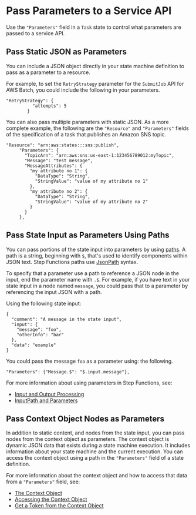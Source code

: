 # Pass Parameters to a Service API<a name="connect-parameters"></a>

Use the `"Parameters"` field in a `Task` state to control what parameters are passed to a service API\.

## Pass Static JSON as Parameters<a name="connect-parameters-json"></a>

You can include a JSON object directly in your state machine definition to pass as a parameter to a resource\. 

For example, to set the `RetryStrategy` parameter for the `SubmitJob` API for AWS Batch, you could include the following in your parameters\.

```
"RetryStrategy": {
          "attempts": 5
        }
```

You can also pass multiple parameters with static JSON\. As a more complete example, the following are the `"Resource"` and `"Parameters"` fields of the specification of a task that publishes an Amazon SNS topic\.

```
"Resource": "arn:aws:states:::sns:publish",
     "Parameters": {
       "TopicArn": "arn:aws:sns:us-east-1:123456789012:myTopic",
       "Message": "test message",
       "MessageAttributes": {
         "my attribute no 1": {
           "DataType": "String",
           "StringValue": "value of my attribute no 1"
         },
         "my attribute no 2": {
           "DataType": "String",
           "StringValue": "value of my attribute no 2"
         }
       }
     },
```

## Pass State Input as Parameters Using Paths<a name="connect-parameters-path"></a>

You can pass portions of the state input into parameters by using [paths](amazon-states-language-input-output-processing.md#amazon-states-language-paths)\. A path is a string, beginning with `$`, that's used to identify components within JSON text\. Step Functions paths use [JsonPath](https://github.com/json-path/JsonPath) syntax\.

To specify that a parameter use a path to reference a JSON node in the input, end the parameter name with `.$`\. For example, if you have text in your state input in a node named `message`, you could pass that to a parameter by referencing the input JSON with a path\. 

Using the following state input:

```
{
  "comment": "A message in the state input",
  "input": {
    "message": "foo",
    "otherInfo": "bar"
  },
  "data": "example"
}
```

You could pass the message `foo` as a parameter using: the following\.

```
"Parameters": {"Message.$": "$.input.message"},
```

For more information about using parameters in Step Functions, see:
+ [Input and Output Processing](concepts-input-output-filtering.md)
+ [InputPath and Parameters](input-output-inputpath-params.md)

## Pass Context Object Nodes as Parameters<a name="connect-parameters-context"></a>

In addition to static content, and nodes from the state input, you can pass nodes from the context object as parameters\. The context object is dynamic JSON data that exists during a state machine execution\. It includes information about your state machine and the current execution\. You can access the context object using a path in the `"Parameters"` field of a state definition\.

For more information about the context object and how to access that data from a `"Parameters"` field, see:
+ [The Context Object](input-output-contextobject.md)
+ [Accessing the Context Object](input-output-contextobject.md#contextobject-access)
+ [Get a Token from the Context Object](connect-to-resource.md#wait-token-contextobject)
